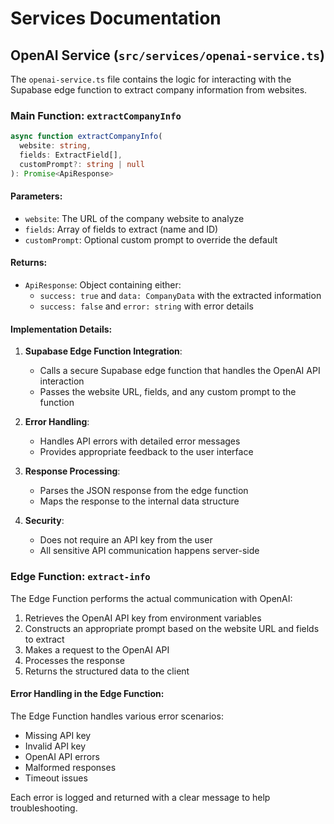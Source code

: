 
# Services Documentation

## OpenAI Service (`src/services/openai-service.ts`)

The `openai-service.ts` file contains the logic for interacting with the Supabase edge function to extract company information from websites.

### Main Function: `extractCompanyInfo`

```typescript
async function extractCompanyInfo(
  website: string, 
  fields: ExtractField[],
  customPrompt?: string | null
): Promise<ApiResponse>
```

#### Parameters:
- `website`: The URL of the company website to analyze
- `fields`: Array of fields to extract (name and ID)
- `customPrompt`: Optional custom prompt to override the default

#### Returns:
- `ApiResponse`: Object containing either:
  - `success: true` and `data: CompanyData` with the extracted information
  - `success: false` and `error: string` with error details

#### Implementation Details:

1. **Supabase Edge Function Integration**:
   - Calls a secure Supabase edge function that handles the OpenAI API interaction
   - Passes the website URL, fields, and any custom prompt to the function

2. **Error Handling**:
   - Handles API errors with detailed error messages
   - Provides appropriate feedback to the user interface

3. **Response Processing**:
   - Parses the JSON response from the edge function
   - Maps the response to the internal data structure

4. **Security**:
   - Does not require an API key from the user
   - All sensitive API communication happens server-side

### Edge Function: `extract-info`

The Edge Function performs the actual communication with OpenAI:

1. Retrieves the OpenAI API key from environment variables
2. Constructs an appropriate prompt based on the website URL and fields to extract
3. Makes a request to the OpenAI API
4. Processes the response
5. Returns the structured data to the client

#### Error Handling in the Edge Function:

The Edge Function handles various error scenarios:

- Missing API key
- Invalid API key
- OpenAI API errors
- Malformed responses
- Timeout issues

Each error is logged and returned with a clear message to help troubleshooting.
